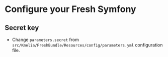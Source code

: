 Configure your Fresh Symfony
============================

Secret key
----------
 * Change `parameters.secret` from `src/Kmelia/FreshBundle/Resources/config/parameters.yml` configuration file.
